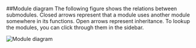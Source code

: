 ##Module diagram
The following figure shows the relations between submodules.
Closed arrows represent that a module uses another module somewhere in its functions.
Open arrows represent inheritance.
To lookup the modules, you can click through them in the sidebar.

![Module diagram](/indp-study/images/module_diagram.png)
